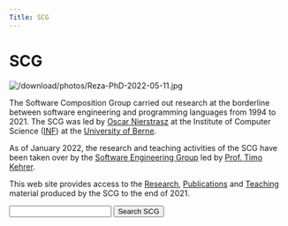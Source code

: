 ```yaml
---
Title: SCG
---
```

# SCG

![/download/photos/Reza-PhD-2022-05-11.jpg](%assets_url%/download/photos/Reza-PhD-2022-05-11.jpg)

The Software Composition Group carried out research at the borderline between software engineering and programming languages from 1994 to 2021.
The SCG was led by [Oscar Nierstrasz](%base_url%/staff/oscar) at the Institute of Computer Science ([INF](http://www.inf.unibe.ch/index_eng.html)) at the [University of Berne](http://www.unibe.ch/).

As of January 2022, the research and teaching activities of the SCG have been taken over by the [Software Engineering Group](https://seg.inf.unibe.ch) led by [Prof. Timo Kehrer](https://seg.inf.unibe.ch/people/timo/).

This web site provides access to the [Research](%base_url%/research), [Publications](%base_url%/publications) and [Teaching](%base_url%/teaching) material produced by the SCG to the end of 2021.

<form action="https://www.google.com/search" method="get">
    <input type="hidden" name="q" value="site:scg.unibe.ch">
    <input type="text" name="q" alt="search">
    <input type="submit" value="Search SCG" formtarget="_blank"/>
</form>
